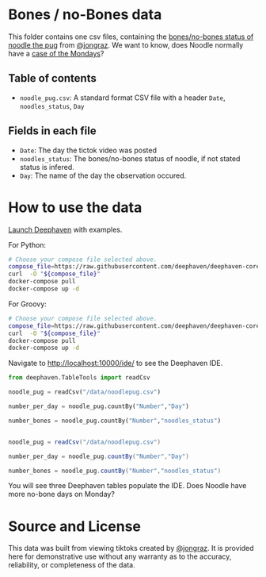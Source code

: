 # Bones / no-Bones data

This folder contains one csv files, containing the [bones/no-bones status of noodle the pug](https://www.tiktok.com/@jongraz/video/7022251358833118469?refer=embed&is_copy_url=1&is_from_webapp=v1) from [@jongraz](https://www.tiktok.com/@jongraz?refer=embed).
We want to know, does Noodle normally have a [case of the Mondays](https://www.youtube.com/watch?v=2AB9zPfXqQQ)?

## Table of contents

- `noodle_pug.csv`: A standard format CSV file with a header `Date`, `noodles_status`, `Day`

## Fields in each file

- `Date`: The day the tictok video was posted
- `noodles_status`: The bones/no-bones status of noodle, if not stated status is infered.
- `Day`: The name of the day the observation occured.


# How to use the data

[Launch Deephaven](https://deephaven.io/core/docs/tutorials/quickstart/) with examples.


For Python:
```bash
# Choose your compose file selected above.
compose_file=https://raw.githubusercontent.com/deephaven/deephaven-core/main/containers/python-examples/docker-compose.yml
curl  -O "${compose_file}"
docker-compose pull
docker-compose up -d


```

For Groovy:
```bash
# Choose your compose file selected above.
compose_file=https://raw.githubusercontent.com/deephaven/deephaven-core/main/containers/groovy-examples/docker-compose.yml
curl  -O "${compose_file}"
docker-compose pull
docker-compose up -d
```


Navigate to [http://localhost:10000/ide/](http://localhost:10000/ide/) to see the Deephaven IDE.


```python
from deephaven.TableTools import readCsv

noodle_pug = readCsv("/data/noodlepug.csv")

number_per_day = noodle_pug.countBy("Number","Day")

number_bones = noodle_pug.countBy("Number","noodles_status")
```


```groovy

noodle_pug = readCsv("/data/noodlepug.csv")

number_per_day = noodle_pug.countBy("Number","Day")

number_bones = noodle_pug.countBy("Number","noodles_status")
```


You will see three Deephaven tables populate the IDE. Does Noodle have more no-bone days on Monday?


# Source and License

This data was built from viewing tiktoks created by [@jongraz](https://www.tiktok.com/@jongraz?refer=embed).  It is provided here for demonstrative use without any warranty as to the accuracy, reliability, or completeness of the data.
